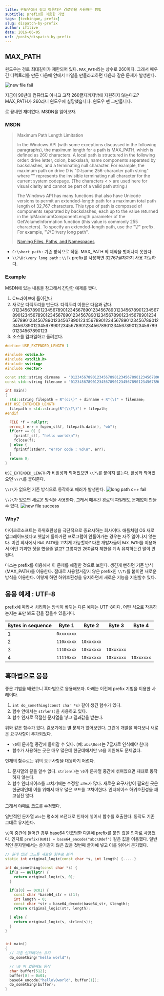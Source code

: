 ```yaml
---
title: 윈도우에서 길고 아름다운 경로명을 사용하는 방법
subtitle: prefix를 이용한 기법
tags: [techinque, prefix]
slug: dispatch-by-prefix
author: if1live
date: 2016-06-05
url: /posts/dispatch-by-prefix
---
```

## MAX_PATH

윈도우는 경로 최대길이가 제한되어 있다. `MAX_PATH`라는 상수로 260이다.
그래서 매우 긴 디렉토리를 만든 다음에 안에서 파일을 만들라고하면 다음과 같은 문제가 발생한다.

![new file fail](newfile-fail.png)

지금이 90년대 컴퓨터도 아니고 고작 260글자까지밖에 지원하지 않는다고?
MAX_PATH가 260라니 윈도우에 실망했습니다. 윈도우 팬 그만둡니다.

로 끝내면 재미없다. MSDN을 읽어보자.


### MSDN

> Maximum Path Length Limitation
>
> In the Windows API (with some exceptions discussed in the following paragraphs),
> the maximum length for a path is MAX_PATH, which is defined as 260 characters.
> A local path is structured in the following order:
> drive letter, colon, backslash, name components separated by backslashes, and a terminating null character.
> For example, the maximum path on drive D is "D:\some 256-character path string<NUL>"
> where "<NUL>" represents the invisible terminating null character for the current system codepage.
> (The characters < > are used here for visual clarity and cannot be part of a valid path string.)
>
> The Windows API has many functions that also have Unicode versions to permit an extended-length path
> for a maximum total path length of 32,767 characters.
> This type of path is composed of components separated by backslashes,
> each up to the value returned in the lpMaximumComponentLength parameter of the GetVolumeInformation function
> (this value is commonly 255 characters).
> To specify an extended-length path, use the "\\?\" prefix.
> For example, "\\?\D:\very long path".
>
> [Naming Files, Paths, and Namespaces][msdn_path]

* `C:\short path` : 기존 방식으로 작동. MAX_PATH 의 제약을 벗어나지 못한다.
* `\\?\D:\very long path` : `\\?\` prefix를 사용하면 32767글자까지 사용 가능하다.

### Example

MSDN에 있는 내용을 참고해서 간단한 예제를 짯다.

1. C드라이브에 들어간다
2. 새로운 디렉토리를 만든다. 디렉토리 이름은 다음과 같다.
0123456789012345678901234567890123456789012345678901234567890123456789012345678901234567890123456789012345678901234567890123456789012345678901234567890123456789012345678901234567890123456789012345678901234567890123456789012345678901234567890123
3. 소스를 컴파일하고 돌려본다.

```cpp
#define USE_EXTENDED_LENGTH 1

#include <stdio.h>
#include <stdlib.h>
#include <string>
#include <vector>

const std::string dirname  = "0123456789012345678901234567890123456789012345678901234567890123456789012345678901234567890123456789012345678901234567890123456789012345678901234567890123456789012345678901234567890123456789012345678901234567890123456789012345678901234567890123";
const std::string filename = "0123456789012345678901234567890123456789012345678901234567890123456789.txt";

int main()
{
  std::string filepath = R"(c:\)" + dirname + R"(\)" + filename;
#if USE_EXTENDED_LENGTH
  filepath = std::string(R"(\\?\)") + filepath;
#endif

  FILE *f = nullptr;
  errno_t err = fopen_s(&f, filepath.data(), "wb");
  if(err == 0) {
    fprintf_s(f, "hello world\n");
    fclose(f);
  } else {
    fprintf(stderr, "error code : %d\n", err);
  }
  return 0;
}
```

`USE_EXTENDED_LENGTH`가 비활성화 되어있으면 `\\?\`를 붙이지 않는다.
활성화 되어있으면 `\\?\`를 붙여준다.


`\\?\`가 없으면 기존 방식으로 동작하고 에러가 발생한다.
![long path c++ fail](long-path-cpp-fail.png)



`\\?\`가 있으면 새로운 방식을 사용한다. 그래서 매우긴 경로의 파일명도 문제없이 만들 수 있다.
![new file success](newfile-success.png)

### Why?

마이크로소프트는 하위호환성을 극단적으로 중요시하는 회사이다.
애플처럼 OS 새로 업그레이드했다고 옛날에 돌아가던 프로그램이 안돌아가는 경우는 자주 일어나지 않는다.
이런 회사에서 `MAX_PATH`를 고치게 가능할까?
다른 개발자들이 `MAX_PATH`를 이용해서 어떤 기괴한 짓을 했을줄 알고?
그렇지만 260글자 제한을 계속 유지하는건 말이 안된다.

마소는 prefix를 이용해서 이 문제를 해결한 것으로 보인다.
생긴게 뻔하면 기존 방식(MAX_PATH)를 이용한다.
절대로 사용할거같지 않은 prefix인 `\\?\`를 붙이면 새로운 방식을 이용한다.
이렇게 하면 하위호환성을 유지하면서 새로운 기능을 지원할수 있다.


## 응용 예제 : UTF-8

prefix에 따라서 처리하는 방식이 바뀌는 다른 예제는 UTF-8이다.
어떤 식으로 작동하는지는 표만 봐도 감을 잡을수 있을거다.

| Bytes in sequence | Byte 1 | Byte 2 | Byte 3 | Byte 4 |
|-------------------|--------|--------|--------|--------|
| 1 | `0xxxxxxx` |            |            |            |
| 2 | `110xxxxx` | `10xxxxxx` |            |            |
| 3 | `1110xxxx` | `10xxxxxx` | `10xxxxxx` |            |
| 4 | `11110xxx` | `10xxxxxx` | `10xxxxxx` | `10xxxxxx` |

## 흑마법으로 응용

좋은 기법을 배웠으니 흑마법으로 응용해보자.
아래는 이전에 prefix 기법을 이용한 사례이다.


1. `int do_something(const char *s)` 같이 생긴 함수가 있다.
2. 함수 안에서는 `strlen()`을 사용하고 있다.
3. 함수 인자로 적절한 문자열을 넣고 결과값을 받는다.

위와 같은 함수가 있다. 겉보기에는 별 문제가 없어보인다.
그런데 개발을 하다보니 새로운 요구사항이 추가되었다.

* `\0`이 문자열 중간에 들어갈 수 있다. (예: `abc\0def`는 7글자로 인식해야 한다)
* 함수가 사용하는 곳은 매우 많은데 한군데에서만 `\0`을 지원해도 문제없다.

현재의 함수로는 위의 요구사항을 대응하기 어렵다.

1. 문자열의 끝을 알수 없다. `strlen()`는 `\0`가 문자열 중간에 섞여있으면 제대로 동작하지 않는다.
2. 함수 인터페이스를 고치기에는 수정할 코드가 많다. 새로운 요구사항이 필요한 곳은 한군데인데 이를 위해서 매우 많은 코드를 고쳐야한다. 인터페이스 하위호환성을 깨고싶진 않다.

그래서 야매로 코드를 수정했다.

일반적인 문자열 `abc`는 평소에 쓰던대로 인자에 넣어서 함수를 호출한다. 동작도 기존 그대로 유지한다.

`\0`이 중간에 들어간 경우 base64 인코딩한 다음에 prefix를 붙인 값을 인자로 사용했다.
인자로 `prefix(0x01) + base64_encode("abc\0def")` 같은 값을 이용했다.
일반적인 문자열에서는 쓸거같지 않은 값을 첫번째 글자에 넣고 이를 읽어서 분기했다.


```cpp
// 원래 있던 코드를 새로운 함수로 분리
static int original_logic(const char *s, int length) {.....}

int do_something(const char *s) {
  if(s == nullptr) {
    return original_logic(s, 0);
  }

  if(s[0] == 0x01) {
    const char *base64_str = s[1];
    int length = 0;
    const char *str = base64_decode(base64_str, &length);
    return original_logic(str, length);

  } else {
    return original_logic(s, strlen(s));
  }
}


int main()
{
  // 기존 인터페이스 유지
  do_something("hello world");

  // \0 이 있을때도 동작
  char buffer[512];
  buffer[0] = 0x01;
  base64_encode("hello\0world", buffer[1]);
  do_something(buffer);
}
```

[wiki_utf8]: https://en.wikipedia.org/wiki/UTF-8
[msdn_path]: https://msdn.microsoft.com/en-us/library/windows/desktop/aa365247(v=vs.85).aspx
